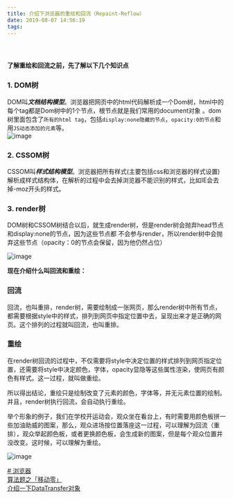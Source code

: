 ```yaml
---
title: 介绍下浏览器的重绘和回流（Repaint-Reflow）
date: 2019-08-07 14:56:19
tags:
---
```


<div class="post-block"><link itemprop="mainEntityOfPage" href="http://cmszlx.win/2019/08/07/介绍下浏览器的重绘和回流（Repaint-Reflow）/"><span hidden="" itemprop="author" itemscope="" itemtype="http://schema.org/Person"><meta itemprop="name" content="linXiao"><meta itemprop="description" content=""><meta itemprop="image" content="/images/avatar.gif"></span><span hidden="" itemprop="publisher" itemscope="" itemtype="http://schema.org/Organization"><meta itemprop="name" content="Hurry"></span><header class="post-header"><h1 class="post-title" itemprop="name headline"></h1><div class="post-meta"><span class="post-time"><span class="post-meta-item-icon"><i class="fa fa-calendar-o"></i></span></span></div></header><div class="post-body" itemprop="articleBody"><p><strong>了解重绘和回流之前，先了解以下几个知识点</strong></p><h3 id="1-DOM树"><a href="#1-DOM树" class="headerlink" title="1. DOM树"></a>1. DOM树</h3><p>DOM叫<strong><em>文档结构模型</em></strong>。浏览器把网页中的html代码解析成一个Dom树，html中的每个tag都是Dom树中的1个节点，根节点就是我们常用的document对象 。dom树里面包含了<code>所有的html tag</code>，包括<code>display:none隐藏的节点</code>，<code>opacity:0的节点</code>和用<code>JS动态添加的元素</code>等。<br><img src="https://user-images.githubusercontent.com/22437181/62598653-ad589f80-b91c-11e9-8218-ac9d95e4269e.png" alt="image"></p><h3 id="2-CSSOM树"><a href="#2-CSSOM树" class="headerlink" title="2. CSSOM树"></a>2. CSSOM树</h3><p>CSSOM叫<strong><em>样式结构模型</em></strong>。浏览器把所有样式(主要包括css和浏览器的样式设置)解析成样式结构体，在解析的过程中会去掉浏览器不能识别的样式，比如IE会去掉-moz开头的样式。</p><h3 id="3-render树"><a href="#3-render树" class="headerlink" title="3. render树"></a>3. render树</h3><p>DOM树和CSSOM树结合以后，就生成render树，但是render树会抛弃head节点和display:none的节点，因为这些节点都 不会参与render，所以render树中会抛弃这些节点（opacity：0的节点会保留，因为他仍然占位）</p><p><img src="https://user-images.githubusercontent.com/22437181/62600014-55239c80-b920-11e9-927d-ae181b9afae4.png" alt="image"></p><p><strong>现在介绍什么叫回流和重绘：</strong></p><h3 id="回流"><a href="#回流" class="headerlink" title="回流"></a>回流</h3><p>回流，也叫重排，render树，需要绘制成一张网页，那么render树中所有节点，都需要根据style中的样式，排列到网页中指定位置中去，呈现出来才是正确的网页。这个排列的过程就叫回流，也叫重排。</p><h3 id="重绘"><a href="#重绘" class="headerlink" title="重绘"></a>重绘</h3><p>在render树回流的过程中，不仅需要将style中决定位置的样式排列到网页指定位置，还需要将style中决定颜色，字体，opacity显隐等这些属性渲染，使网页有颜色有样式。这一过程，就叫做重绘。</p><p>所以得出结论，重绘只是绘制改变了元素的颜色，字体等，并无元素位置的绘制。并且，render树执行回流，会自动执行重绘。</p><p>举个形象的例子，我们在学校开运动会，观众坐在看台上，有时需要用颜色板拼一些加油助威的图案，那么，观众进场按位置落座这一过程，可以理解为回流（重排），观众举起颜色板，或者更换颜色板，会生成新的图案，但是每个观众位置并没改变。这时候，可以理解为重绘。</p><p><img src="https://user-images.githubusercontent.com/22437181/62601058-14795280-b923-11e9-9d31-c923e558f62a.png" alt="image"></p></div><footer class="post-footer"><div class="post-tags"><a href="/tags/浏览器/" rel="tag"># 浏览器</a></div><div class="post-nav"><div class="post-nav-next post-nav-item"><a href="/2019/08/06/算法题之「移动零」/" rel="next" title="算法题之「移动零」"><i class="fa fa-chevron-left"></i> 算法题之「移动零」 </a></div><span class="post-nav-divider"></span><div class="post-nav-prev post-nav-item"><a href="/2019/08/08/介绍一下DataTransfer对象/" rel="prev" title="介绍一下DataTransfer对象"> 介绍一下DataTransfer对象 <i class="fa fa-chevron-right"></i></a></div></div></footer></div>
